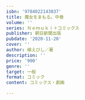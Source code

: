 ```yaml
---
isbn: '9784022143037'
title: 魔女をまもる。中巻
volume: ''
series: Ｎｅｍｕｋｉ＋コミックス
publisher: 朝日新聞出版
pubdate: '2020-11-20'
cover: ''
author: 槇えびし／著
description: ''
price: '900'
genre: ''
target: 一般
format: コミック
content: コミックス・劇画

---
```


